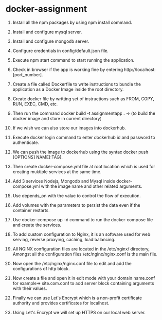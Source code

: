 # docker-assignment
1. Install all the npm packages by using npm install command.
 
2. Install and configure mysql server.
 
3. Install and configure mongodb server.
 
4. Configure credentials in config/default.json file.

5. Execute npm start command to start running the application.
 
6. Check in browser if the app is working fine by entering http://localhost:[port_number].
 
7. Create a file called Dockerfile to write instructions to bundle the application as a Docker Image inside the root directory.
 
8. Create docker file by writting set of instructions such as FROM, COPY, RUN, EXEC, CMD, etc.
 
9. Then run the command docker build -t assignmentapp .  => (to build the docker image and store in current directory)
 
10. If we wish we can also store our images into dockerhub.
 
11. Execute docker login command to enter dockerhub id and password to authenticate.
 
12. We can push the image to dockerhub using the syntax docker push [OPTIONS] NAME[:TAG].
 
13. Then create docker-compose.yml file at root location which is used for creating muktiple services at the same time.
 
14. Add 3 services Nodejs, Mongodb and Mysql inside docker-compose.yml with the image name and other related arguments.
 
15. Use depends_on with the value to control the flow of execution.

16. Add volumes with the parameters to persist the data even if the container restarts.
 
17. Use docker-compose up -d command to run the docker-compose file and create the services.

18. To add custom configuration to Nginx, it is an software used for web serving, reverse proxying, caching, load balancing.

19. All NGINX configuration files are located in the /etc/nginx/ directory, Amongst all the configuration files /etc/nginx/nginx.conf is the main file.

20. Now open the /etc/nginx/nginx.conf file to edit and add the configurations of http block.

21. Now create a file and open it in edit mode with your domain name.conf for example=> site.com.conf to add server block containing arguments with their values.

22. Finally we can use Let's Encrypt which is a non-profit certificate authority and provides certificates for localhost.
 
23. Using Let's Encrypt we will set up HTTPS on our local web server.

